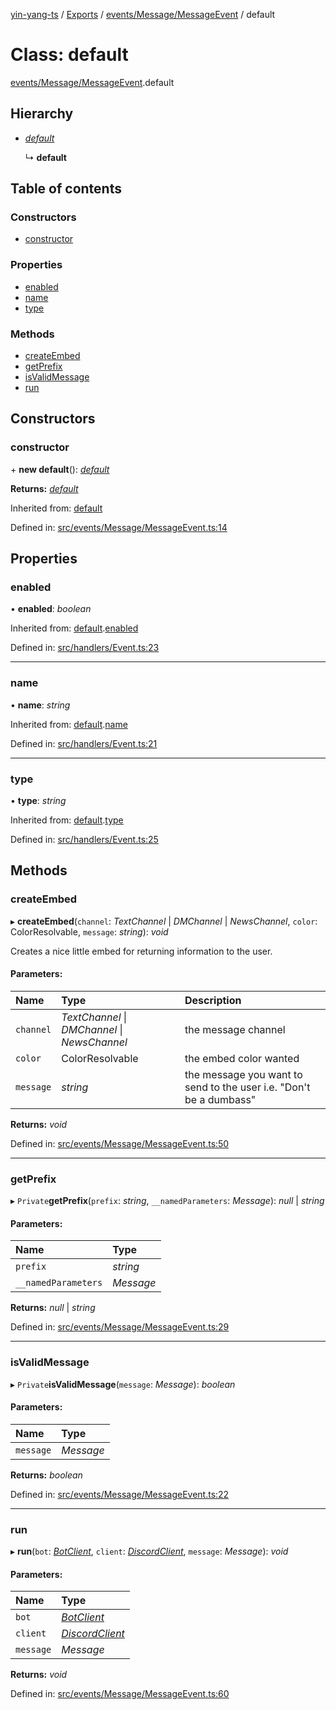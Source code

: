 [yin-yang-ts](../README.md) / [Exports](../modules.md) / [events/Message/MessageEvent](../modules/events_message_messageevent.md) / default

# Class: default

[events/Message/MessageEvent](../modules/events_message_messageevent.md).default

## Hierarchy

* [*default*](handlers_event.default.md)

  ↳ **default**

## Table of contents

### Constructors

- [constructor](events_message_messageevent.default.md#constructor)

### Properties

- [enabled](events_message_messageevent.default.md#enabled)
- [name](events_message_messageevent.default.md#name)
- [type](events_message_messageevent.default.md#type)

### Methods

- [createEmbed](events_message_messageevent.default.md#createembed)
- [getPrefix](events_message_messageevent.default.md#getprefix)
- [isValidMessage](events_message_messageevent.default.md#isvalidmessage)
- [run](events_message_messageevent.default.md#run)

## Constructors

### constructor

\+ **new default**(): [*default*](events_message_messageevent.default.md)

**Returns:** [*default*](events_message_messageevent.default.md)

Inherited from: [default](handlers_event.default.md)

Defined in: [src/events/Message/MessageEvent.ts:14](https://github.com/DetroitWhiskey136/ying-yang-ts/blob/17c6b1a/src/events/Message/MessageEvent.ts#L14)

## Properties

### enabled

• **enabled**: *boolean*

Inherited from: [default](handlers_event.default.md).[enabled](handlers_event.default.md#enabled)

Defined in: [src/handlers/Event.ts:23](https://github.com/DetroitWhiskey136/ying-yang-ts/blob/17c6b1a/src/handlers/Event.ts#L23)

___

### name

• **name**: *string*

Inherited from: [default](handlers_event.default.md).[name](handlers_event.default.md#name)

Defined in: [src/handlers/Event.ts:21](https://github.com/DetroitWhiskey136/ying-yang-ts/blob/17c6b1a/src/handlers/Event.ts#L21)

___

### type

• **type**: *string*

Inherited from: [default](handlers_event.default.md).[type](handlers_event.default.md#type)

Defined in: [src/handlers/Event.ts:25](https://github.com/DetroitWhiskey136/ying-yang-ts/blob/17c6b1a/src/handlers/Event.ts#L25)

## Methods

### createEmbed

▸ **createEmbed**(`channel`: *TextChannel* \| *DMChannel* \| *NewsChannel*, `color`: ColorResolvable, `message`: *string*): *void*

 Creates a nice little embed for returning information to the user.

#### Parameters:

Name | Type | Description |
:------ | :------ | :------ |
`channel` | *TextChannel* \| *DMChannel* \| *NewsChannel* | the message channel   |
`color` | ColorResolvable | the embed color wanted   |
`message` | *string* | the message you want to send to the user i.e. "Don't be a dumbass"   |

**Returns:** *void*

Defined in: [src/events/Message/MessageEvent.ts:50](https://github.com/DetroitWhiskey136/ying-yang-ts/blob/17c6b1a/src/events/Message/MessageEvent.ts#L50)

___

### getPrefix

▸ `Private`**getPrefix**(`prefix`: *string*, `__namedParameters`: *Message*): *null* \| *string*

#### Parameters:

Name | Type |
:------ | :------ |
`prefix` | *string* |
`__namedParameters` | *Message* |

**Returns:** *null* \| *string*

Defined in: [src/events/Message/MessageEvent.ts:29](https://github.com/DetroitWhiskey136/ying-yang-ts/blob/17c6b1a/src/events/Message/MessageEvent.ts#L29)

___

### isValidMessage

▸ `Private`**isValidMessage**(`message`: *Message*): *boolean*

#### Parameters:

Name | Type |
:------ | :------ |
`message` | *Message* |

**Returns:** *boolean*

Defined in: [src/events/Message/MessageEvent.ts:22](https://github.com/DetroitWhiskey136/ying-yang-ts/blob/17c6b1a/src/events/Message/MessageEvent.ts#L22)

___

### run

▸ **run**(`bot`: [*BotClient*](client_botclient.botclient.md), `client`: [*DiscordClient*](client_discordclient.discordclient.md), `message`: *Message*): *void*

#### Parameters:

Name | Type |
:------ | :------ |
`bot` | [*BotClient*](client_botclient.botclient.md) |
`client` | [*DiscordClient*](client_discordclient.discordclient.md) |
`message` | *Message* |

**Returns:** *void*

Defined in: [src/events/Message/MessageEvent.ts:60](https://github.com/DetroitWhiskey136/ying-yang-ts/blob/17c6b1a/src/events/Message/MessageEvent.ts#L60)
